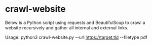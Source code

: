 # crawl-website
Below is a Python script using requests and BeautifulSoup to crawl a website recursively and gather all internal and external links.

Usage: python3 crawl-website.py --url https://target.tld --filetype pdf
